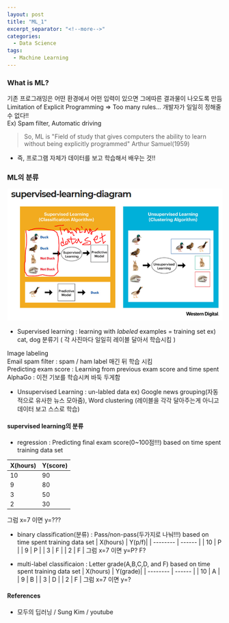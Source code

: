 ```yaml
---
layout: post
title: "ML_1"
excerpt_separator: "<!--more-->"
categories:
  - Data Science
tags:
  - Machine Learning
---
```


### What is ML?
기존 프로그래밍은 어떤 환경에서 어떤 입력이 있으면 그에따른 결과물이 나오도록 만듬  
Limitation of Explicit Programming 
=> Too many rules... 개발자가 일일히 정해줄 수 없다!!  
Ex) Spam filter, Automatic driving

> So, ML is "Field of study that gives computers the ability to learn without being explicitly programmed" 
> Arthur Samuel(1959)

- 즉, 프로그램 자체가  데이터를 보고 학습해서 배우는 것!!

### ML의 분류

![super](/assets/supervised_0.PNG)

- Supervised learning : learning with *labeled* examples = training set
ex) cat, dog 분류기 ( 각 사진마다 일일히 레이블 달아서 학습시킴 )

Image labeling  
Email spam filter : spam / ham label 매긴 뒤 학습 시킴  
Predicting exam score : Learning from previous exam score and time spent  
AlphaGo : 이전 기보를 학습시켜 바둑 두게함


- Unsupervised Learning : un-labled data
ex) Google news grouping(자동적으로 유사한 뉴스 모아줌), Word clustering (레이블을 각각 달아주는게 아니고 데이터 보고 스스로 학습)


#### supervised learning의 분류
- regression : Predicting final exam score(0~100점!!!) based on time spent
training data set

| X(hours)        | Y(score)| 
| --------         | ------ |
| 10               | 90     |
| 9                | 80     | 
| 3                | 50     | 
| 2                | 30     | 

그럼 x=7 이면 y=???



- binary classification(분류) : Pass/non-pass(두가지로 나눠!!!) based on time spent
training data set
| X(hours)        | Y(p/f)| 
| --------         | ------ |
| 10               | P     |
| 9                | P     | 
| 3                | F     | 
| 2                | F     | 
그럼 x=7 이면 y=P? F?



- multi-label classificaion : Letter grade(A,B,C,D, and F) based on time spent
training data set
| X(hours)        | Y(grade)| 
| --------         | ------ |
| 10               | A     |
| 9                | B     | 
| 3                | D     | 
| 2                | F     | 
그럼 x=7 이면 y=?




#### References
- 모두의 딥러닝 / Sung Kim / youtube

